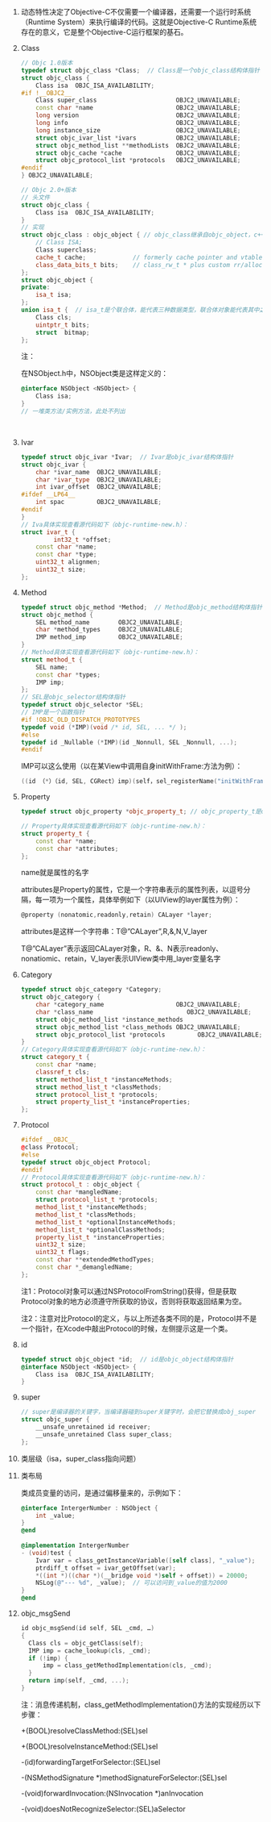 1. 动态特性决定了Objective-C不仅需要一个编译器，还需要一个运行时系统（Runtime System）来执行编译的代码。这就是Objective-C Runtime系统存在的意义，它是整个Objective-C运行框架的基石。

2. Class

   ```c++
   // Objc 1.0版本
   typedef struct objc_class *Class;  // Class是一个objc_class结构体指针
   struct objc_class {
       Class isa  OBJC_ISA_AVAILABILITY;
   #if !__OBJC2__
       Class super_class                      OBJC2_UNAVAILABLE;
       const char *name                       OBJC2_UNAVAILABLE;
       long version                           OBJC2_UNAVAILABLE;
       long info                              OBJC2_UNAVAILABLE;
       long instance_size                     OBJC2_UNAVAILABLE;
       struct objc_ivar_list *ivars           OBJC2_UNAVAILABLE;
       struct objc_method_list **methodLists  OBJC2_UNAVAILABLE;
       struct objc_cache *cache               OBJC2_UNAVAILABLE;
       struct objc_protocol_list *protocols   OBJC2_UNAVAILABLE;
   #endif
   } OBJC2_UNAVAILABLE;
   ```

   ```c++
   // Objc 2.0+版本
   // 头文件
   struct objc_class {
       Class isa  OBJC_ISA_AVAILABILITY;
   }
   // 实现
   struct objc_class : objc_object { // objc_class继承自objc_object，c++结构是可以支持继承的
       // Class ISA;
       Class superclass;
       cache_t cache;             // formerly cache pointer and vtable
       class_data_bits_t bits;    // class_rw_t * plus custom rr/alloc flags        
   };
   struct objc_object {  
   private:
       isa_t isa;
   };
   union isa_t {  // isa_t是个联合体，能代表三种数据类型，联合体对象能代表其中之一
       Class cls;
       uintptr_t bits;
       struct  bitmap;
   };
   ```
   注：

   在NSObject.h中，NSObject类是这样定义的：

   ```objective-c
   @interface NSObject <NSObject> {
       Class isa;
   }
   // 一堆类方法/实例方法，此处不列出
   ```

   ​

3. Ivar

   ```c++
   typedef struct objc_ivar *Ivar;  // Ivar是objc_ivar结构体指针
   struct objc_ivar {
       char *ivar_name  OBJC2_UNAVAILABLE;
       char *ivar_type  OBJC2_UNAVAILABLE;
       int ivar_offset  OBJC2_UNAVAILABLE;
   #ifdef __LP64__
       int spac         OBJC2_UNAVAILABLE;
   #endif
   }
   // Iva具体实现查看源代码如下（objc-runtime-new.h）：
   struct ivar_t {
            int32_t *offset;
       const char *name;
       const char *type;
       uint32_t alignmen;
       uint32_t size;
   };
   ```

4. Method

   ```c++
   typedef struct objc_method *Method;  // Method是objc_method结构体指针
   struct objc_method {
       SEL method_name        OBJC2_UNAVAILABLE;
       char *method_types     OBJC2_UNAVAILABLE;
       IMP method_imp         OBJC2_UNAVAILABLE;
   }
   // Method具体实现查看源代码如下（objc-runtime-new.h）：
   struct method_t {
       SEL name;
       const char *types;
       IMP imp;
   };
   // SEL是objc_selector结构体指针
   typedef struct objc_selector *SEL;
   // IMP是一个函数指针
   #if !OBJC_OLD_DISPATCH_PROTOTYPES
   typedef void (*IMP)(void /* id, SEL, ... */ ); 
   #else
   typedef id _Nullable (*IMP)(id _Nonnull, SEL _Nonnull, ...); 
   #endif
   ```

   IMP可以这么使用（以在某View中调用自身initWithFrame:方法为例）：

   ```objective-c
   ((id （*）（id, SEL, CGRect）imp)(self，sel_registerName("initWithFrame:")，frame)；
   ```

5. Property

   ```c++
   typedef struct objc_property *objc_property_t; // objc_property_t是objc_property结构体指针，这里也就提现了在一个类中，声明一个成员变量和属性的本质区别，一个成员变量只是一个响应类型的变量，而属性则是一个结构体对象指针，指向一个结构体对象

   // Property具体实现查看源代码如下（objc-runtime-new.h）：
   struct property_t {
       const char *name;
       const char *attributes;
   };
   ```

   name就是属性的名字

   attributes是Property的属性，它是一个字符串表示的属性列表，以逗号分隔，每一项为一个属性，具体举例如下（以UIView的layer属性为例）：

   ```objective-c
   @property (nonatomic,readonly,retain) CALayer *layer;
   ```

   attributes是这样一个字符串：T@”CALayer”,R,&,N,V_layer

   T@”CALayer”表示返回CALayer对象，R、&、N表示readonly、nonatiomic、retain，V_layer表示UIView类中用_layer变量名字

6. Category

   ```c++
   typedef struct objc_category *Category;
   struct objc_category {
       char *category_name                    OBJC2_UNAVAILABLE;
       char *class_name                          OBJC2_UNAVAILABLE;
       struct objc_method_list *instance_methods                                                                                  OBJC2_UNAVAILABLE;
       struct objc_method_list *class_methods OBJC2_UNAVAILABLE;
       struct objc_protocol_list *protocols         OBJC2_UNAVAILABLE;
   }
   // Category具体实现查看源代码如下（objc-runtime-new.h）：
   struct category_t {
       const char *name;
       classref_t cls;
       struct method_list_t *instanceMethods;
       struct method_list_t *classMethods;
       struct protocol_list_t *protocols;
       struct property_list_t *instanceProperties;
   };
   ```

7. Protocol

   ```c++
   #ifdef __OBJC__
   @class Protocol;
   #else
   typedef struct objc_object Protocol;
   #endif
   // Protocol具体实现查看源代码如下（objc-runtime-new.h）：
   struct protocol_t : objc_object {
       const char *mangledName;
       struct protocol_list_t *protocols;
       method_list_t *instanceMethods;
       method_list_t *classMethods;
       method_list_t *optionalInstanceMethods;
       method_list_t *optionalClassMethods;
       property_list_t *instanceProperties;
       uint32_t size; 
       uint32_t flags;
       const char **extendedMethodTypes;
       const char *_demangledName;
   };
   ```

   注1：Protocol对象可以通过NSProtocolFromString()获得，但是获取Protocol对象的地方必须遵守所获取的协议，否则将获取返回结果为空。

   注2：注意对比Protocol的定义，与以上所述各类不同的是，Protocol并不是一个指针，在Xcode中敲出Protocol的时候，左侧提示这是一个类。

8. id

   ```objective-c
   typedef struct objc_object *id;  // id是objc_object结构体指针
   @interface NSObject <NSObject> {
       Class isa  OBJC_ISA_AVAILABILITY;
   }
   ```

9. super

   ```objective-c
   // super是编译器的关键字，当编译器碰到super关键字时，会把它替换成obj_super
   struct objc_super {
       __unsafe_unretained id receiver;
       __unsafe_unretained Class super_class;
   };
   ```

10. 类层级（isa，super_class指向问题）

11. 类布局

    类成员变量的访问，是通过偏移量来的，示例如下：

    ```objective-c
    @interface IntergerNumber : NSObject {
        int _value;
    }
    @end
      
    @implementation IntergerNumber
    - (void)test {
        Ivar var = class_getInstanceVariable([self class], "_value");
        ptrdiff_t offset = ivar_getOffset(var);
        *((int *)((char *)(__bridge void *)self + offset)) = 20000;
        NSLog(@"--- %d", _value);  // 可以访问到_value的值为2000
    }
    @end
    ```

12. objc_msgSend

    ```c++
    id objc_msgSend(id self, SEL _cmd, …)
    {
      Class cls = objc_getClass(self);
      IMP imp = cache_lookup(cls, _cmd);
      if (!imp) {
          imp = class_getMethodImplementation(cls, _cmd);
      }
      return imp(self, _cmd, ...);
    }
    ```

    注：消息传递机制，class_getMethodImplementation()方法的实现经历以下步骤：

    +(BOOL)resolveClassMethod:(SEL)sel

    +(BOOL)resolveInstanceMethod:(SEL)sel

    -(id)forwardingTargetForSelector:(SEL)sel

    -(NSMethodSignature *)methodSignatureForSelector:(SEL)sel

    -(void)forwardInvocation:(NSInvocation *)anInvocation

    -(void)doesNotRecognizeSelector:(SEL)aSelector